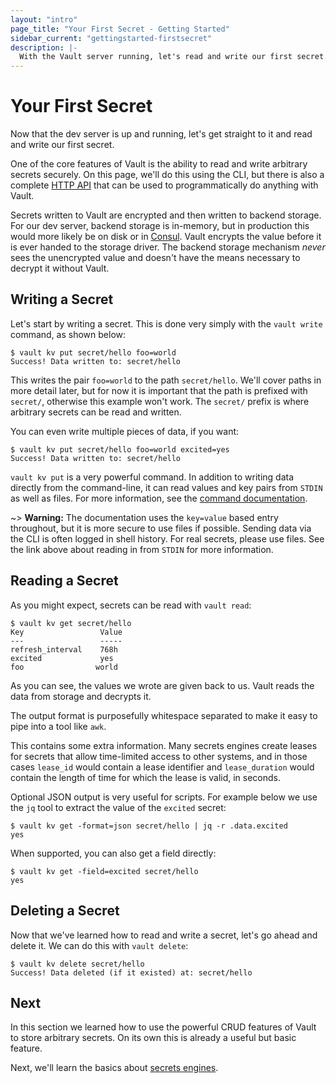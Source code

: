 ```yaml
---
layout: "intro"
page_title: "Your First Secret - Getting Started"
sidebar_current: "gettingstarted-firstsecret"
description: |-
  With the Vault server running, let's read and write our first secret.
---
```


# Your First Secret

Now that the dev server is up and running, let's get straight to it and
read and write our first secret.

One of the core features of Vault is the ability to read and write
arbitrary secrets securely. On this page, we'll do this using the CLI,
but there is also a complete
[HTTP API](/api/index.html)
that can be used to programmatically do anything with Vault.

Secrets written to Vault are encrypted and then written to backend
storage. For our dev server, backend storage is in-memory, but in production
this would more likely be on disk or in [Consul](https://www.consul.io).
Vault encrypts the value before it is ever handed to the storage driver.
The backend storage mechanism _never_ sees the unencrypted value and doesn't
have the means necessary to decrypt it without Vault.

## Writing a Secret

Let's start by writing a secret. This is done very simply with the
`vault write` command, as shown below:

```text
$ vault kv put secret/hello foo=world
Success! Data written to: secret/hello
```

This writes the pair `foo=world` to the path `secret/hello`. We'll
cover paths in more detail later, but for now it is important that the
path is prefixed with `secret/`, otherwise this example won't work. The
`secret/` prefix is where arbitrary secrets can be read and written.

You can even write multiple pieces of data, if you want:

```text
$ vault kv put secret/hello foo=world excited=yes
Success! Data written to: secret/hello
```

`vault kv put` is a very powerful command. In addition to writing data
directly from the command-line, it can read values and key pairs from
`STDIN` as well as files. For more information, see the
[command documentation](/docs/commands/index.html).

~> **Warning:** The documentation uses the `key=value` based entry
throughout, but it is more secure to use files if possible. Sending
data via the CLI is often logged in shell history. For real secrets,
please use files. See the link above about reading in from `STDIN` for more information.

## Reading a Secret

As you might expect, secrets can be read with `vault read`:

```text
$ vault kv get secret/hello
Key                 Value
---                 -----
refresh_interval    768h
excited             yes
foo                world
```

As you can see, the values we wrote are given back to us. Vault reads
the data from storage and decrypts it.

The output format is purposefully whitespace separated to make it easy
to pipe into a tool like `awk`.

This contains some extra information. Many secrets engines create leases for
secrets that allow time-limited access to other systems, and in those cases
`lease_id` would contain a lease identifier and `lease_duration` would contain
the length of time for which the lease is valid, in seconds.

Optional JSON output is very useful for scripts. For example below we use the
`jq` tool to extract the value of the `excited` secret:

```text
$ vault kv get -format=json secret/hello | jq -r .data.excited
yes
```

When supported, you can also get a field directly:

```text
$ vault kv get -field=excited secret/hello
yes
```

## Deleting a Secret

Now that we've learned how to read and write a secret, let's go ahead
and delete it. We can do this with `vault delete`:

```text
$ vault kv delete secret/hello
Success! Data deleted (if it existed) at: secret/hello
```

## Next

In this section we learned how to use the powerful CRUD features of
Vault to store arbitrary secrets. On its own this is already a useful
but basic feature.

Next, we'll learn the basics about [secrets engines](/intro/getting-started/secrets-engines.html).
